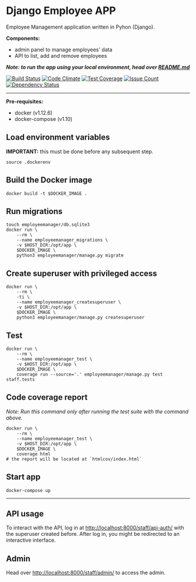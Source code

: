 # Django Employee APP
Employee Management application written in Pyhon (Django).

**Components:**
- admin panel to manage employees' data
- API to list, add and remove employees

***Note: to run the app using your local environment, head over [README.md](README.md)***

[![Build Status](https://travis-ci.org/marioluan/django-employee-app.svg?branch=master)](https://travis-ci.org/marioluan/django-employee-app)
[![Code Climate](https://codeclimate.com/github/marioluan/django-employee-app/badges/gpa.svg)](https://codeclimate.com/github/marioluan/django-employee-app)
[![Test Coverage](https://codeclimate.com/github/marioluan/django-employee-app/badges/coverage.svg)](https://codeclimate.com/github/marioluan/django-employee-app/coverage)
[![Issue Count](https://codeclimate.com/github/marioluan/django-employee-app/badges/issue_count.svg)](https://codeclimate.com/github/marioluan/django-employee-app)
[![Dependency Status](https://gemnasium.com/badges/github.com/marioluan/django-employee-app.svg)](https://gemnasium.com/github.com/marioluan/django-employee-app)

---

**Pre-requisites:**
- docker (v1.12.6)
- docker-compose (v1.10)

## Load environment variables
**IMPORTANT:** this must be done before any subsequent step.
```shell
source .dockerenv
```

## Build the Docker image
```shell
docker build -t $DOCKER_IMAGE .
```

## Run migrations
```shell
touch employeemanager/db.sqlite3
docker run \
    --rm \
    --name employeemanager_migrations \
    -v $HOST_DIR:/opt/app \
    $DOCKER_IMAGE \
    python3 employeemanager/manage.py migrate
```

## Create superuser with privileged access
```shell
docker run \
    --rm \
    -ti \
    --name employeemanager_createsuperuser \
    -v $HOST_DIR:/opt/app \
    $DOCKER_IMAGE \
    python3 employeemanager/manage.py createsuperuser
```

## Test
```shell
docker run \
    --rm \
    --name employeemanager_test \
    -v $HOST_DIR:/opt/app \
    $DOCKER_IMAGE \
    coverage run --source='.' employeemanager/manage.py test staff.tests
```

## Code coverage report
*Note: Run this command only after running the test suite with the command above.*
```shell
docker run \
    --rm \
    --name employeemanager_test \
    -v $HOST_DIR:/opt/app \
    $DOCKER_IMAGE \
    coverage html
# the report will be located at `htmlcov/index.html`
```

## Start app
```shell
docker-compose up
```

---

## API usage
To interact with the API, log in at [http://localhost:8000/staff/api-auth/](http://localhost:8000/staff/api-auth/) with the superuser created before. After log in, you might be redirected to an interactive interface.

## Admin
Head over [http://localhost:8000/staff/admin/](http://localhost:8000/staff/admin/) to access the admin.
